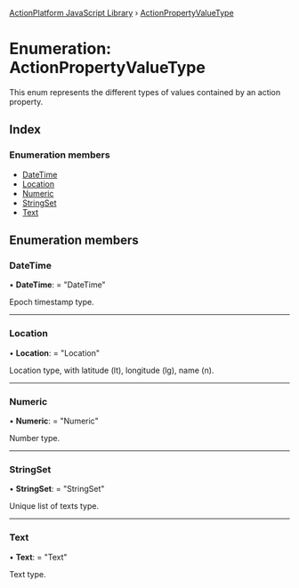 [ActionPlatform JavaScript Library](../README.md) › [ActionPropertyValueType](actionpropertyvaluetype.md)

# Enumeration: ActionPropertyValueType

This enum represents the different types of values contained by an action property.

## Index

### Enumeration members

* [DateTime](actionpropertyvaluetype.md#datetime)
* [Location](actionpropertyvaluetype.md#location)
* [Numeric](actionpropertyvaluetype.md#numeric)
* [StringSet](actionpropertyvaluetype.md#stringset)
* [Text](actionpropertyvaluetype.md#text)

## Enumeration members

###  DateTime

• **DateTime**: = "DateTime"

Epoch timestamp type.

___

###  Location

• **Location**: = "Location"

Location type, with latitude (lt), longitude (lg), name (n).

___

###  Numeric

• **Numeric**: = "Numeric"

Number type.

___

###  StringSet

• **StringSet**: = "StringSet"

Unique list of texts type.

___

###  Text

• **Text**: = "Text"

Text type.
